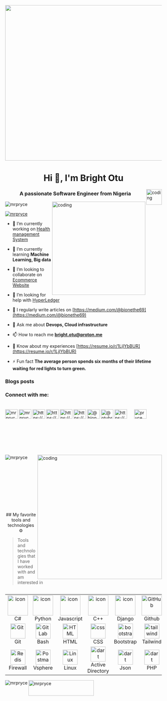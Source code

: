 <img  width="1000px" height="500px" src="https://img.freepik.com/premium-photo/futuristic-people-robots-unreal-fantastic-beautiful-female-robot-humanoid-synthetic-organism-android-humanlike-technology-modern-creativity-science-electronic_887181-8798.jpg?w=740"/>
<h1 align="center">Hi 👋, I'm Bright Otu</h1><img align="right" alt="coding" width="50" src="https://media.tenor.com/MEf5_1u_loEAAAAj/develop-design.gif"/>
<h3 align="center">A passionate Software Engineer from Nigeria</h3>

<img align="right" alt="coding" width="300" src="https://media.tenor.com/whgQwNlVvNkAAAAi/xero-code.gif"/>

<p align="left"> <img src="https://komarev.com/ghpvc/?username=mrpryce&label=Profile%20views&color=0e75b6&style=flat" alt="mrpryce" /> </p>

<p align="left"> <a href="https://twitter.com/mrpryce" target="blank"><img src="https://img.shields.io/twitter/follow/mrpryce?logo=twitter&style=for-the-badge" alt="mrpryce" /></a> </p>

- 🔭 I’m currently working on [Health management System](#)

- 🌱 I’m currently learning **Machine Learning, Big data**

- 👯 I’m looking to collaborate on [Ecommerce Website](https://winagromart.com/)

- 🤝 I’m looking for help with [HyperLedger](https://www.hyperledger.org/)

- 📝 I regularly write articles on [https://medium.com/@bionethe69](https://medium.com/@bionethe69)

- 💬 Ask me about **Devops, Cloud infrastructure**

- 📫 How to reach me **bright.otu@proton.me**

- 📄 Know about my experiences [https://resume.io/r/1LjIYbBUR](https://resume.io/r/1LjIYbBUR)

- ⚡ Fun fact **The average person spends six months of their lifetime waiting for red lights to turn green.**

### Blogs posts
<!-- BLOG-POST-LIST:START -->
<!-- BLOG-POST-LIST:END -->

<h3 align="left">Connect with me:</h3>
<p align="left">
<a href="https://dev.to/mrpryce" target="blank"><img align="center" src="https://raw.githubusercontent.com/rahuldkjain/github-profile-readme-generator/master/src/images/icons/Social/devto.svg" alt="mrpryce" height="30" width="40" /></a>
<a href="https://twitter.com/mrpryce" target="blank"><img align="center" src="https://raw.githubusercontent.com/rahuldkjain/github-profile-readme-generator/master/src/images/icons/Social/twitter.svg" alt="mrpryce" height="30" width="40" /></a>
<a href="https://linkedin.com/in/https://www.linkedin.com/in/bright-otu-34361a129/" target="blank"><img align="center" src="https://raw.githubusercontent.com/rahuldkjain/github-profile-readme-generator/master/src/images/icons/Social/linked-in-alt.svg" alt="https://www.linkedin.com/in/bright-otu-34361a129/" height="30" width="40" /></a>
<a href="https://stackoverflow.com/users/https://stackoverflow.com/users/8594316/otu-bright" target="blank"><img align="center" src="https://raw.githubusercontent.com/rahuldkjain/github-profile-readme-generator/master/src/images/icons/Social/stack-overflow.svg" alt="https://stackoverflow.com/users/8594316/otu-bright" height="30" width="40" /></a>
<a href="https://fb.com/https://www.facebook.com/obbright/" target="blank"><img align="center" src="https://raw.githubusercontent.com/rahuldkjain/github-profile-readme-generator/master/src/images/icons/Social/facebook.svg" alt="https://www.facebook.com/obbright/" height="30" width="40" /></a>
<a href="https://instagram.com/https://www.instagram.com/swiftkit_69/" target="blank"><img align="center" src="https://raw.githubusercontent.com/rahuldkjain/github-profile-readme-generator/master/src/images/icons/Social/instagram.svg" alt="https://www.instagram.com/swiftkit_69/" height="30" width="40" /></a>
<a href="https://medium.com/@bionethe69" target="blank"><img align="center" src="https://raw.githubusercontent.com/rahuldkjain/github-profile-readme-generator/master/src/images/icons/Social/medium.svg" alt="@bionethe69" height="30" width="40" /></a>
<a href="https://www.youtube.com/c/@otubright5864" target="blank"><img align="center" src="https://raw.githubusercontent.com/rahuldkjain/github-profile-readme-generator/master/src/images/icons/Social/youtube.svg" alt="@otubright5864" height="30" width="40" /></a>
<a href="https://discord.gg/https://discord.gg/SzgtZTSP" target="blank"><img align="center" src="https://raw.githubusercontent.com/rahuldkjain/github-profile-readme-generator/master/src/images/icons/Social/discord.svg" alt="https://discord.gg/SzgtZTSP" height="30" width="40" /></a>
<a href="/pryce" target="blank"><img align="center"  style="margin:20px;" src="https://raw.githubusercontent.com/rahuldkjain/github-profile-readme-generator/master/src/images/icons/Social/rss.svg" alt="pryce" height="30" width="40" /></a></p>
</br></br></br></br>
<p><img align="left" src="https://github-readme-stats.vercel.app/api/top-langs?username=mrpryce&show_icons=true&locale=en&layout=compact" alt="mrpryce" /></p>
<img align="right" alt="coding" width="400" src="https://media.tenor.com/2fXbn6Xtt0UAAAAC/software-software-development.gif">
</br></br></br></br></br></br></br></br></br></br>
<p align="center"> ## My favorite tools and technologies ⚙️</p>

> Tools and technologies that I have worked with and am interested in

<table align="left">
  <tr>
    <td align="center" width="96">
        <img src="https://techstack-generator.vercel.app/csharp-icon.svg" alt="icon" width="65" height="65" />
      <br>C#
    </td>
    <td align="center" width="96">
      <a href="#macropower-tech">
        <img src="https://techstack-generator.vercel.app/python-icon.svg" alt="icon" width="65" height="65" />
      </a>
      <br>Python
    </td>
    <td align="center" width="96">
        <img src="https://techstack-generator.vercel.app/js-icon.svg" alt="icon" width="65" height="65" />
      <br>Javascript
    </td>
    <td align="center" width="96">
        <img src="https://techstack-generator.vercel.app/cpp-icon.svg" alt="icon" width="65" height="65" />
      <br>C++
    </td>
       <td align="center" width="96">
        <img src="https://techstack-generator.vercel.app/django-icon.svg" alt="icon" width="65" height="65" />
      <br>Django
    </td>
       <td align="center" width="96">
        <img src="https://techstack-generator.vercel.app/github-icon.svg" width="65" height="65" alt="GitHub" />
      <br>Github
    </td>
          <td align="center" width="96">
        <img src="https://techstack-generator.vercel.app/restapi-icon.svg" width="65" height="65" alt="Rest API" />
      <br>Rest API
    </td>
          <td align="center" width="96">
        <img src="https://techstack-generator.vercel.app/docker-icon.svg" width="65" height="65" alt="Rest API" />
      <br>Docker
    </td>
    <td align="center" width="96">
        <img src="https://techstack-generator.vercel.app/nginx-icon.svg" alt="icon" width="50" height="50" />
      <br>Nginx
    </td>
  </tr>
  <tr>
    <td align="center" width="96">
        <img src="https://skillicons.dev/icons?i=git" width="48" height="48" alt="Git" />
      <br>Git
    </td>
    <td align="center"  width="96">
        <img src="https://www.startpage.com/av/proxy-image?piurl=https%3A%2F%2Fencrypted-tbn0.gstatic.com%2Fimages%3Fq%3Dtbn%3AANd9GcR61iDY_9rBdaYVkUsO8nRDfDea9d6Z_OqPIiNQDUvnyOSSsCcfypbaH44%26s&sp=1700487056Tc32a69961527a331373a86db17475401643c53a422cf01a50562ca02560a816c" width="48" height="48" alt="GitLab" />
      <br>Bash
    </td>
    <td align="center"  width="96">
        <img src="https://skillicons.dev/icons?i=html" width="48" height="48" alt="HTML" />
      <br>HTML
    </td>
    <td align="center" width="96">
        <img src="https://skillicons.dev/icons?i=css" width="48" height="48" alt="css" />
      <br>CSS
    </td>
    <td align="center"  width="96">
        <img src="https://skillicons.dev/icons?i=bootstrap" width="48" height="48" alt="bootstrap" />
      <br>Bootstrap
    </td>
    <td align="center" width="96">
        <img src="https://skillicons.dev/icons?i=tailwind" width="48" height="48" alt="tailwind" />
      <br>Tailwind
    </td>
        <td align="center" width="96">
        <img src="https://skillicons.dev/icons?i=jquery" width="48" height="48" alt="jquery" />
      <br>JQuery
    </td>
        <td align="center" width="96">
        <img src="https://skillicons.dev/icons?i=postgres" width="48" height="48" alt="jquery" />
      <br>PostgreSQL
    </td>
            <td align="center" width="96">
        <img src="https://skillicons.dev/icons?i=dotnet" width="48" height="48" alt="ASP.NET Core" />
      <br>ASP.NET
    </td>
  </tr>
   <tr>
    <td align="center" width="96">
        <img src="https://www.startpage.com/av/proxy-image?piurl=https%3A%2F%2Fencrypted-tbn0.gstatic.com%2Fimages%3Fq%3Dtbn%3AANd9GcQcCPi8Wbw0s9NnDfPKVnRb8cKncMzWzN_bJXxTmmneUqOV3JA%26s&sp=1700486971T639dd796deccdc42f96e3e3d39dbd6f19171100ee3deb2d4d23875d79b168553" width="48" height="48" alt="Redis" />
      <br>Firewall
    </td>
        <td align="center" width="96">
        <img src="https://www.startpage.com/av/proxy-image?piurl=https%3A%2F%2Fencrypted-tbn0.gstatic.com%2Fimages%3Fq%3Dtbn%3AANd9GcSZOJCroOUcmMwP8zMyZIj4KoYNyw1HxGkwfeeiXE7otp6iRRK7%26s&sp=1700486922T58f4526a0dc410152654d80d6fe9fc1d9e8f9368ba1e2c6cf3108e67e9fb3139" width="48" height="48" alt="Postman" />
      <br>Vsphere
    </td>
            <td align="center" width="96">
        <img src="https://skillicons.dev/icons?i=linux" width="48" height="48" alt="Linux" />
      <br>Linux
    </td>
    <td align="center" width="96">
        <img src="https://www.startpage.com/av/proxy-image?piurl=https%3A%2F%2Fcdn.worldvectorlogo.com%2Flogos%2Fazure-active-directory.svg&sp=1700486862Te313e87e50a4242bbe6d99aa714e67e935738d1b8b52873f4e2da758b8fa6d33" width="48" height="48" alt="dart" />
      <br>Active Directory
    </td>
    <td align="center" width="96">
        <img src="https://www.startpage.com/av/proxy-image?piurl=https%3A%2F%2Fcdn-icons-png.flaticon.com%2F512%2F136%2F136525.png&sp=1700486802T9c568f2063c8c180651c3412b3858305ca33fbabd42dc380ccd19aa6afc96a33" width="48" height="48" alt="dart" />
      <br>Json
    </td>
    <td align="center" width="96">
        <img src="https://www.startpage.com/av/proxy-image?piurl=https%3A%2F%2Fencrypted-tbn0.gstatic.com%2Fimages%3Fq%3Dtbn%3AANd9GcRi7JbhfJNemIQQVtdS39LoTOipE9MsocBZyVOhXOTR-Oc0Dyo%26s&sp=1700486721T9bb47220f5c440a52a97385c7a55ed5efa1575a931549404f76feebc3bd5a3f7" width="48" height="48" alt="dart" />
      <br>PHP
    </td>
    <td align="center" width="96">
        <img src="https://www.startpage.com/av/proxy-image?piurl=https%3A%2F%2Fgetumbrel.github.io%2Fumbrel-apps-gallery%2Fportainer%2Ficon.svg&sp=1700486642Tcd173e2d21c86ff1aa66401a192c135151cfa19cf4b11c730978fef6ebd298ca" width="48" height="48" alt="dart" />
      <br>Portainer
    </td>
    <td align="center" width="96">
        <img src="https://www.startpage.com/av/proxy-image?piurl=https%3A%2F%2Fupload.wikimedia.org%2Fwikipedia%2Fcommons%2Fthumb%2F9%2F93%2FAmazon_Web_Services_Logo.svg%2F1024px-Amazon_Web_Services_Logo.svg.png&sp=1700486301Tac3cea2e66e5fd226767d36cd346091674adb5449d944615a5f313639cb3be85" width="48" height="48" alt="dart" />
      <br>AWS
    </td>
    <td align="center" width="96">
        <img src="https://www.startpage.com/av/proxy-image?piurl=https%3A%2F%2Fstatic-00.iconduck.com%2Fassets.00%2Fgoogle-cloud-icon-2048x1646-7admxejz.png&sp=1700486431Tfe8c61f5ace68e1dab726e4eed1c5ab718db4830e967574c7864d43930ec95c7" width="40" height="40" alt="dart" />
      <br>Google Cloud
    </td>
  </tr>
 <tr>
 </tr>
</table></br></br></br></br></br></br></br></br></br></br></br>
<p><img align="left" src="https://github-readme-streak-stats.herokuapp.com/?user=mrpryce&" alt="mrpryce" /></p>
<p><a href="https://www.buymeacoffee.com/mrpryce"> <img align="center" src="https://cdn.buymeacoffee.com/buttons/v2/default-yellow.png" height="50" width="210" alt="mrpryce" /></a><a href="https://ko-fi.com/mrpryce"></p></br></br>
</a>
</p>




